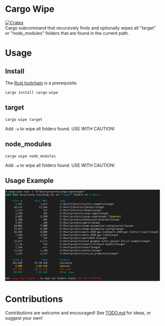 # Cargo Wipe
[![Crates][crates_badge]][crates]\
Cargo subcommand that recursively finds and optionally wipes all "target" or "node_modules" folders that are found in the current path.

# Usage

## Install
The [Rust toolchain](https://rustup.rs) is a prerequisite.

```
cargo install cargo-wipe
```

## target
```
cargo wipe target
```
Add `-w` to wipe all folders found. USE WITH CAUTION!

## node_modules
```
cargo wipe node_modules
```
Add `-w` to wipe all folders found. USE WITH CAUTION!

## Usage Example
![Usage Example Screenshot](https://github.com/mihai-dinculescu/cargo-wipe/blob/master/assets/screenshot.PNG "Usage Example")

# Contributions
Contributions are welcome and encouraged! See [TODO.md](TODO.md) for ideas, or suggest your own!

[crates_badge]: https://img.shields.io/crates/v/cargo-wipe.svg
[crates]: https://crates.io/crates/cargo-wipe